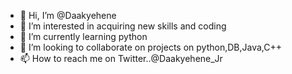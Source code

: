 - 👋 Hi, I’m @Daakyehene
- 👀 I’m interested in acquiring new skills and coding
- 🌱 I’m currently learning python
- 💞️ I’m looking to collaborate on projects on python,DB,Java,C++
- 📫 How to reach me on Twitter..@Daakyehene_Jr 

<!---
Daakyehen/Daakyehen is a ✨ special ✨ repository because its `README.md` (this file) appears on your GitHub profile.
You can click the Preview link to take a look at your changes.
--->
